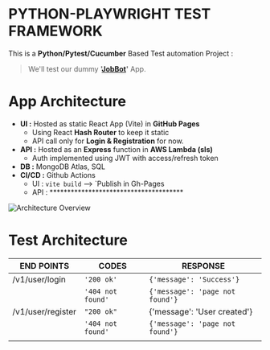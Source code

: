 # PYTHON-PLAYWRIGHT TEST FRAMEWORK

This is a **Python/Pytest/Cucumber** Based Test automation Project :
> We'll test our dummy **'[JobBot](https://ray-xxx-eee.github.io/jobBot-UI/#/)'** App.

# App Architecture
 - **UI :**  Hosted as static React App (Vite) in **GitHub Pages**
	 - Using React **Hash Router** to keep it static
	 -  API call only for **Login & Registration** for now.
 - **API :**  Hosted as an **Express** function in **AWS Lambda (sls)**
	 - Auth implemented using JWT with access/refresh token 
 - **DB :**  MongoDB Atlas, SQL
 - **CI/CD :** Github Actions
	 - UI : `vite build` --> `Publish in Gh-Pages
	 - API : **************************************

![Architecture Overview](https://github.com/truePositives/PY-TEST-APP/assets/160166466/923cb2b5-cc51-40d2-b672-add79c74e201)

# Test Architecture 



|END POINTS      |CODES		                     |RESPONSE                     |
|------------------|-------------------------------|--------------------------------|
|/v1/user/login    |`'200 ok'`		                 |`{'message': 'Success'}`        |
|				   |`'404 not found'`	             |`{'message': 'page not found'}` |
|/v1/user/register |`"200 ok"`              		 |{'message': 'User created'}     |
|           	   |`'404 not found'`	             |`{'message': 'page not found'}` |
|                  |  |	|

